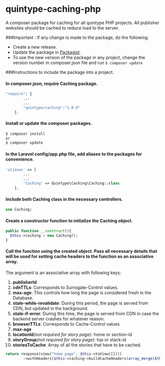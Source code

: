 # quintype-caching-php
A composer package for caching for all quintype PHP projects.
All publisher websites should be cached to reduce load to the server.

###Important : If any change is made to the package, do the following.
* Create a new release.
* Update the package in [Packagist](https://packagist.org/).
* To use the new version of the package in any project, change the version number in composer.json file and run
`$ composer update `

###Instructions to include the package into a project.

####  In composer.json, require Caching package.
```php
"require": {
        ...
        ...
        "quintype/caching":"1.0.0"
    },
```

####  Install or update the composer packages.
```sh
$ composer install
or
$ composer update
```

####  In the Laravel config/app.php file, add aliases to the packages for convenience.
```php
'aliases' => [
        ...
        ...
        'Caching' => Quintype\Caching\Caching::class
    ],
```

####  Include both Caching class in the necessary controllers.
```php
use Caching;
```

####  Create a constructor function to initialize the Caching object.
```php
public function __construct(){
  $this->caching = new Caching();
}
```

####  Call the function using the created object. Pass all necessary details that will be used for setting cache headers to the function as an associative array.

The argument is an associative array with following keys:

1. **publisherId**
2. **cdnTTLs**: Corresponds to Surrogate-Control values.
  1. **max-age**: This controls how long the page is considered fresh in the Database.
  2. **stale-while-revalidate**: During this period, the page is served from CDN, but updated in the background.
  3. **stale-if-error**: During this time, the page is served from CDN in case the backend server crashes for whatever reason.
3. **browserTTLs**: Corresponds to Cache-Control values
  1. **max-age**
4. **locationId**_(not required for story page)_: home or section-id
5. **storyGroup**_(not required for story page)_: top or stack-id
6. **storiesToCache**: Array of all the stories that have to be cached.

```php
return response(view("home_page", $this->toView([])))
        ->withHeaders($this->caching->buildCacheHeaders(array_merge($this->defaultCacheParams, ["locationId" => "home", "storyGroup" => "top", "storiesToCache" => $storiesToCache])));
```
